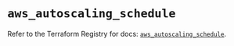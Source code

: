 # `aws_autoscaling_schedule`

Refer to the Terraform Registry for docs: [`aws_autoscaling_schedule`](https://registry.terraform.io/providers/hashicorp/aws/5.41.0/docs/resources/autoscaling_schedule).
